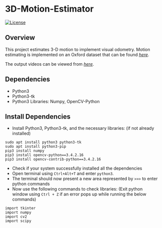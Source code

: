# 3D-Motion-Estimator
[![License](https://img.shields.io/badge/License-BSD%203--Clause-blue.svg)](https://github.com/urastogi885/motion-estimator-3d/blob/master/LICENSE)

## Overview

This project estimates 3-D motion to implement visual odometry. Motion estimating is implemented on an Oxford dataset that can be found [*here*](https://drive.google.com/file/d/12Ir2kZ3kRgCe8vqaedT-dlpj-Z8vqhPO/view?usp=sharing).

The output videos can be viewed from [*here*](https://drive.google.com/open?id=1Ew3KA2jCv9skvMRkmsExJqWqKfWjQpm2).

## Dependencies

- Python3
- Python3-tk
- Python3 Libraries: Numpy, OpenCV-Python

## Install Dependencies

- Install Python3, Python3-tk, and the necessary libraries: (if not already installed)

```
sudo apt install python3 python3-tk
sudo apt install python3-pip
pip3 install numpy 
pip3 install opencv-python==3.4.2.16
pip3 install opencv-contrib-python==3.4.2.16
```

- Check if your system successfully installed all the dependencies
- Open terminal using ```Ctrl+Alt+T``` and enter ```python3```.
- The terminal should now present a new area represented by ```>>>``` to enter python commands
- Now use the following commands to check libraries: (Exit python window using ```Ctrl + Z``` if an error pops up while
running the below commands)

```
import tkinter
import numpy
import cv2
import scipy
```
